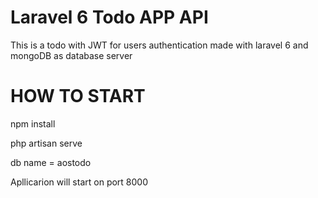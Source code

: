 # Laravel 6 Todo APP API 

This is a todo with JWT for users authentication made with laravel 6 and mongoDB as database server


# HOW TO START

npm install<br>

php artisan serve<br>

db name = aostodo<br>

Apllicarion will start on port 8000


